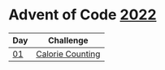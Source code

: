 # Advent of Code [2022](https://adventofcode.com/2022)

| Day                | Challenge                                               |
| ------------------ | ------------------------------------------------------- |
| [01](./src/d01.rs) | [Calorie Counting](https://adventofcode.com/2022/day/1) |
